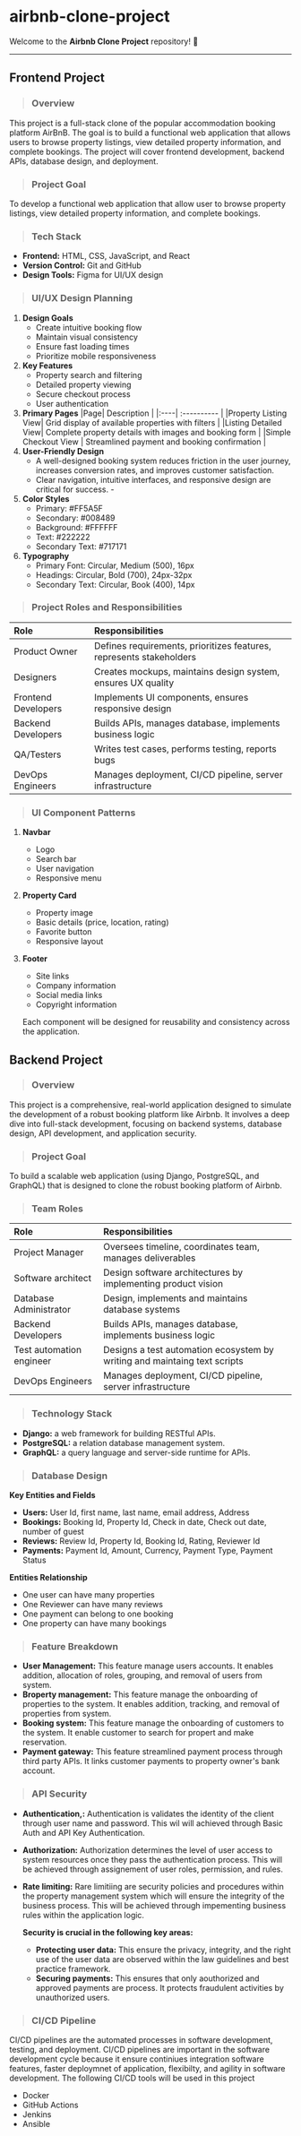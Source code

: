 # airbnb-clone-project
Welcome to the **Airbnb Clone Project** repository! 🚀 
***
## Frontend Project
> ###  Overview
This project is a full-stack clone of the popular accommodation booking platform AirBnB. The goal is to build a functional web application that allows users to browse property listings, view detailed property information, and complete bookings. The project will cover frontend development, backend APIs, database design, and deployment.
> ### Project Goal 
To develop a functional web application that allow user to browse property listings, view detailed property information, and complete bookings.
> ### Tech Stack
 - **Frontend:** HTML, CSS, JavaScript, and React
 - **Version Control:** Git and GitHub
 - **Design Tools:** Figma for UI/UX design
> ### UI/UX Design Planning
 1. **Design Goals**
     - Create intuitive booking flow
     - Maintain visual consistency
     - Ensure fast loading times
     - Prioritize mobile responsiveness
 2. **Key Features**
     - Property search and filtering
     - Detailed property viewing
     - Secure checkout process
     - User authentication
 3. **Primary Pages**
    |Page| Description |
    |:----| :---------- |
    |Property Listing View| Grid display of available properties with filters      |
    |Listing Detailed View| Complete property details with images and booking form |
    |Simple Checkout View | Streamlined payment and booking confirmation           |
  4. **User-Friendly Design**                                                                                                                                               
      - A well-designed booking system reduces friction in the user journey, increases conversion rates, and improves customer satisfaction.
      - Clear navigation, intuitive interfaces, and responsive design are critical for success.                 -      
  5. **Color Styles**
     - Primary: #FF5A5F
     - Secondary: #008489
     - Background: #FFFFFF
     - Text: #222222
     - Secondary Text: #717171
   6. **Typography**
      - Primary Font: Circular, Medium (500), 16px
      - Headings: Circular, Bold (700), 24px-32px
      - Secondary Text: Circular, Book (400), 14px
 > ### Project Roles and Responsibilities
  |        Role        |          Responsibilities                                          |
  |:------------------ | :------------------------------------------------------------------|
  |Product Owner       | Defines requirements, prioritizes features, represents stakeholders|
  |Designers           | Creates mockups, maintains design system, ensures UX quality       |
  |Frontend Developers | Implements UI components, ensures responsive design                |
  |Backend Developers  | Builds APIs, manages database, implements business logic           |
  |QA/Testers          | Writes test cases, performs testing, reports bugs                  |
  |DevOps Engineers    | Manages deployment, CI/CD pipeline, server infrastructure          |

   > ### UI Component Patterns 
  1. **Navbar**
     - Logo
     - Search bar
     - User navigation
     - Responsive menu
 2. **Property Card**
     - Property image
     - Basic details (price, location, rating)
     - Favorite button
     - Responsive layout
 3. **Footer**
     - Site links
     - Company information
     - Social media links
     - Copyright information
   
    Each component will be designed for reusability and consistency across the application.

## Backend Project
> ### Overview
This project is a comprehensive, real-world application designed to simulate the development of a robust booking platform like Airbnb. It involves a deep dive into full-stack development, focusing on backend systems, database design, API development, and application security. 
> ### Project Goal
To build a scalable web application (using Django, PostgreSQL, and GraphQL) that is designed to clone the robust booking platform of Airbnb.
> ### Team Roles
  |        Role             |          Responsibilities                                                 |
  |:------------------      | :-------------------------------------------------------------------------|
  |Project Manager          | Oversees timeline, coordinates team, manages deliverables                 |
  |Software architect       | Design software architectures by implementing product vision              |
  |Database Administrator   | Design, implements and maintains database systems                         |
  |Backend Developers       | Builds APIs, manages database, implements business logic                  |
  |Test automation engineer | Designs a test automation ecosystem by writing and maintaing text scripts |
  |DevOps Engineers         | Manages deployment, CI/CD pipeline, server infrastructure                 |
 > ### Technology Stack
  - **Django:** a web framework for building RESTful APIs.
  - **PostgreSQL:** a relation database management system.
  - **GraphQL:** a query language and server-side runtime for APIs.
 > ### Database Design
  **Key Entities and Fields**
  - **Users:** User Id, first name, last name, email address, Address
  - **Bookings:** Booking Id, Property Id, Check in date, Check out date, number of guest
  - **Reviews:** Review Id, Property Id, Booking Id, Rating, Reviewer Id  
  - **Payments:** Payment Id, Amount, Currency, Payment Type, Payment Status
    
  **Entities Relationship**
   - One user can have many properties
   - One Reviewer can have many reviews
   - One payment can belong to one booking
   - One property can have many bookings

 > ### Feature Breakdown
  - **User Management:** This feature manage users accounts. It enables addition, allocation of roles, grouping, and removal of users from system.
  - **Broperty management:** This feature manage the onboarding of properties to the system. It enables addition, tracking, and removal of properties from system.
  - **Booking system:** This feature manage the onboarding of customers to the system. It enable customer to search for propert and make reservation.
  - **Payment gateway:** This feature streamlined payment process through third party APIs. It links customer payments to property owner's bank account.
 > ### API Security
  - **Authentication,:** Authentication is validates the identity of the client through user name and password. This wil will achieved through Basic Auth and API Key Authentication.
  - **Authorization:** Authorization determines the level of user access to system resources once they pass the authentication process. This will be achieved through assignement of user roles, permission, and rules.
  - **Rate limiting:** Rare limitiing are security policies and procedures within the property management system which will ensure the integrity of the business process. This will be achieved through impementing business rules within the application logic.

    **Security is crucial in the following key areas:**
    -  **Protecting user data:** This ensure the privacy, integrity, and the right use of the user data are observed within the law guidelines and best practice framework.
    -  **Securing payments:** This ensures that only aouthorized and approved payments are process. It protects fraudulent activities by unauthorized users.  
 > ### CI/CD Pipeline
   CI/CD pipelines are the automated processes in software development, testing, and deployment. 
   CI/CD pipelines are important in the software development cycle because it ensure continiues integration software features, faster deploymnet of application, flexibilty, and agility in software development.
   The following CI/CD tools will be used in this project
   + Docker
   + GitHub Actions
   + Jenkins
   + Ansible

